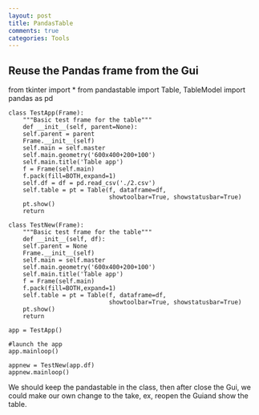 ```yaml
---
layout: post
title: PandasTable
comments: true
categories: Tools
---
```

## Reuse the Pandas frame from the Gui

  from tkinter import *
	from pandastable import Table, TableModel
	import pandas as pd

	class TestApp(Frame):
	    """Basic test frame for the table"""
	    def __init__(self, parent=None):
		self.parent = parent
		Frame.__init__(self)
		self.main = self.master
		self.main.geometry('600x400+200+100')
		self.main.title('Table app')
		f = Frame(self.main)
		f.pack(fill=BOTH,expand=1)
		self.df = df = pd.read_csv('./2.csv')
		self.table = pt = Table(f, dataframe=df,
		                        showtoolbar=True, showstatusbar=True)
		pt.show()
		return

	class TestNew(Frame):
	    """Basic test frame for the table"""
	    def __init__(self, df):
		self.parent = None
		Frame.__init__(self)
		self.main = self.master
		self.main.geometry('600x400+200+100')
		self.main.title('Table app')
		f = Frame(self.main)
		f.pack(fill=BOTH,expand=1)
		self.table = pt = Table(f, dataframe=df,
		                        showtoolbar=True, showstatusbar=True)
		pt.show()
		return

	app = TestApp()

	#launch the app
	app.mainloop()

	appnew = TestNew(app.df)
	appnew.mainloop()

We should keep the pandastable in the class, then after close the Gui, we could make our own change to the take, ex, reopen the Guiand show the table.
